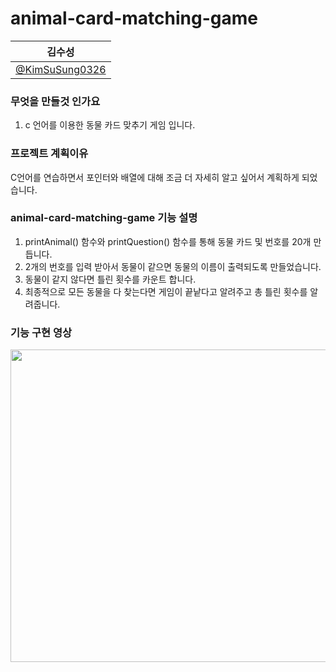 # animal-card-matching-game

| 김수성                                             |         
|---------------------------------------------------|
| [@KimSuSung0326](https://github.com/KimSuSung0326)|

### 무엇을 만들것 인가요
1.  c 언어를 이용한 동물 카드 맞추기 게임 입니다.

### 프로젝트 계획이유
C언어를 연습하면서 포인터와 배열에 대해 조금 더 자세히 알고 싶어서 계획하게 되었습니다.

### animal-card-matching-game 기능 설명
1. printAnimal() 함수와 printQuestion() 함수를 통해 동물 카드 및 번호를 20개 만듭니다.
2. 2개의 번호를 입력 받아서 동물이 같으면 동물의 이름이 출력되도록 만들었습니다.
3. 동물이 같지 않다면 틀린 횟수를 카운트 합니다.
4. 최종적으로 모든 동물을 다 찾는다면 게임이 끝낱다고 알려주고 총 틀린 횟수를 알려줍니다.
  
### 기능 구현 영상
<img src= "https://github.com/KimSuSung0326/helloworld/assets/125198053/a840072d-9ed9-4000-8a98-b02268455d51" width= "700px" height = "500px">
